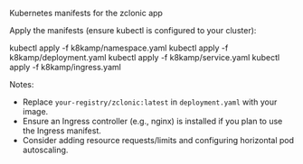 Kubernetes manifests for the zclonic app

Apply the manifests (ensure kubectl is configured to your cluster):

kubectl apply -f k8kamp/namespace.yaml
kubectl apply -f k8kamp/deployment.yaml
kubectl apply -f k8kamp/service.yaml
kubectl apply -f k8kamp/ingress.yaml

Notes:
- Replace `your-registry/zclonic:latest` in `deployment.yaml` with your image.
- Ensure an Ingress controller (e.g., nginx) is installed if you plan to use the Ingress manifest.
- Consider adding resource requests/limits and configuring horizontal pod autoscaling.

